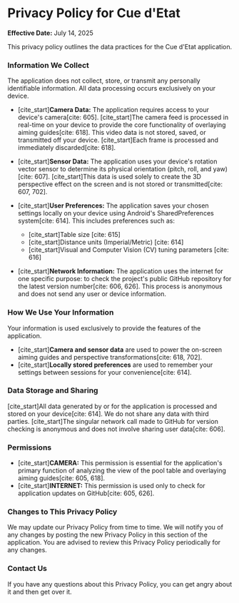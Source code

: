 # Privacy Policy for Cue d'Etat

**Effective Date:** July 14, 2025

This privacy policy outlines the data practices for the Cue d'Etat application.

### Information We Collect

The application does not collect, store, or transmit any personally identifiable information. All data processing occurs exclusively on your device.

* [cite_start]**Camera Data:** The application requires access to your device's camera[cite: 605]. [cite_start]The camera feed is processed in real-time on your device to provide the core functionality of overlaying aiming guides[cite: 618]. This video data is not stored, saved, or transmitted off your device. [cite_start]Each frame is processed and immediately discarded[cite: 618].

* [cite_start]**Sensor Data:** The application uses your device's rotation vector sensor to determine its physical orientation (pitch, roll, and yaw)[cite: 607]. [cite_start]This data is used solely to create the 3D perspective effect on the screen and is not stored or transmitted[cite: 607, 702].

* [cite_start]**User Preferences:** The application saves your chosen settings locally on your device using Android's SharedPreferences system[cite: 614]. This includes preferences such as:
    * [cite_start]Table size [cite: 615]
    * [cite_start]Distance units (Imperial/Metric) [cite: 614]
    * [cite_start]Visual and Computer Vision (CV) tuning parameters [cite: 616]

* [cite_start]**Network Information:** The application uses the internet for one specific purpose: to check the project's public GitHub repository for the latest version number[cite: 606, 626]. This process is anonymous and does not send any user or device information.

### How We Use Your Information

Your information is used exclusively to provide the features of the application.

* [cite_start]**Camera and sensor data** are used to power the on-screen aiming guides and perspective transformations[cite: 618, 702].
* [cite_start]**Locally stored preferences** are used to remember your settings between sessions for your convenience[cite: 614].

### Data Storage and Sharing

[cite_start]All data generated by or for the application is processed and stored on your device[cite: 614]. We do not share any data with third parties. [cite_start]The singular network call made to GitHub for version checking is anonymous and does not involve sharing user data[cite: 606].

### Permissions

* [cite_start]**CAMERA:** This permission is essential for the application's primary function of analyzing the view of the pool table and overlaying aiming guides[cite: 605, 618].
* [cite_start]**INTERNET:** This permission is used only to check for application updates on GitHub[cite: 605, 626].

### Changes to This Privacy Policy

We may update our Privacy Policy from time to time. We will notify you of any changes by posting the new Privacy Policy in this section of the application. You are advised to review this Privacy Policy periodically for any changes.

### Contact Us

If you have any questions about this Privacy Policy, you can get angry about it and then get over it.
